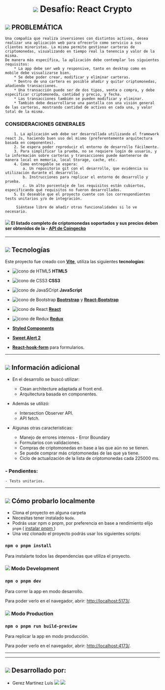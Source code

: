 # <center><img src="https://img.icons8.com/external-filled-color-icons-papa-vector/80/null/external-Crypto-Mining-making-money-on-crypto-filled-color-icons-papa-vector.png"/> Desafío: React Crypto</center>

## <img src="https://img.icons8.com/color/30/null/box-important--v1.png"/> PROBLEMÁTICA

    Una compañía que realiza inversiones con distintos activos, desea realizar una aplicación web para ofrecerlo como servicio a sus clientes minoristas. La misma permite gestionar carteras de criptomonedas, visualizando en tiempo real la tenencia y valor de la misma.
    De manera más específica, la aplicación debe contemplar los siguientes requisitos:
        * La app debe ser web y responsive, tanto en desktop como en mobile debe visualizarse bien.
        * Se debe poder crear, modificar y eliminar carteras.
        * Dentro de una cartera es posible añadir y quitar criptomonedas, añadiendo transacciones.
        * Una transacción puede ser de dos tipos, venta o compra, y debe especificar criptomoneda, cantidad y precio, y fecha.
        * Las transacciones también se pueden modificar y eliminar.
        * También debe desarrollarse una pantalla con una visión general de las carteras, mostrando cantidad de activos en cada una, y valor total de la misma.

### CONSIDERACIONES GENERALES

        1. La aplicación web debe ser desarrollada utilizando el framework react Js, haciendo buen uso del mismo (preferentemente arquitectura basada en componentes).
        2. Se espera poder reproducir el entorno de desarrollo fácilmente.
        3. Para simplificar la prueba, no se requiere login de usuario, y la información sobre carteras y transacciones puede mantenerse de manera local en memoria, local Storage, cache, etc.
        4. Como entregable se espera:
            a. Un repositorio git con el desarrollo, que evidencia su utilización durante el desarrollo.
            b. Instrucciones para replicar el entorno de desarrollo y prueba.
            c. Un alto porcentaje de los requisitos están cubiertos, especificando qué requisitos no fueron desarrollados.
        5. Es deseable que el proyecto cuente con los correspondientes tests unitarios y/o de integración.

         Siéntase libre de añadir otras funcionalidades si lo ve necesario.

#### <img src="https://img.icons8.com/color/20/null/high-priority.png"/> El listado completo de criptomonedas soportados y sus precios deben ser obtenidos de la - [API de Coingecko](https://www.coingecko.com/en/api)

---

## <img src="https://img.icons8.com/emoji/26/null/hammer-and-pick.png"/> Tecnologías

Este proyecto fue creado con [**Vite**](https://vitejs.dev/guide/), utiliza las siguientes **tecnologías**:

- <img src="https://img.icons8.com/color/24/null/html-5--v1.png" alt="icono de HTML5"/> **HTML5**

- <img src="https://img.icons8.com/color/24/null/css3.png" alt="icono de CSS3"/> **CSS3**

- <img src="https://img.icons8.com/color/24/null/javascript--v1.png" alt="icono de JavaSCript" /> **JavaScript**

- <img src="https://img.icons8.com/color/24/null/bootstrap.png" alt="icono de Bootstrap"/> [**Bootrstrap**](https://getbootstrap.com/) y [**React-Bootstrap**](https://react-bootstrap.github.io/)

- <img src="https://img.icons8.com/office/24/null/react.png" alt="icono de React" /> [**React**](https://reactjs.org/)

- <img src="https://img.icons8.com/color/26/null/redux.png" alt="icono de Redux" /> [**Redux**](https://es.redux.js.org/)

- [**Styled Components**](https://styled-components.com/)

- [**Sweet Alert 2**](https://sweetalert2.github.io/)

- [**React-hook-form**](https://react-hook-form.com/) para formularios.

---

## <img src="https://img.icons8.com/external-others-pike-picture/50/null/external-Product-Information-market-others-pike-picture.png"/> Información adicional

- En el desarrollo se buscó utilizar:

  - Clean architecture adaptada al front end.
  - Arquitectura basada en componentes.

- Además se utilizó:

  - Intersection Observer API.
  - API fetch.

- Algunas otras caracteristicas:

  - Manejo de errores internos - Error Boundary
  - Formularios con validaciones.
  - Compras de criptomonedas en base a las que aún no se tienen.
  - Se puede comprar más criptomonedas de las que ya tiene.
  - Ciclo de actualización de la lista de criptomonedas cada 225000 ms.

### - Pendientes:

    - Tests unitarios.

---

## <img src="https://img.icons8.com/office/30/null/console.png"/> Cómo probarlo localmente

- Clona el proyecto en alguna carpeta
- Necesitas tener instalado `Node`.
- Podrás usar npm o pnpm, por preferencia en base a rendimiento elijo `pnpm` ( [instalar pnpm ](https://www.npmjs.com/package/pnpm))
- Una vez clonado el proyecto podrás usar los siguientes scripts:

### `npm o pnpm install`

Para instalarte todos las dependencias que utiliza el proyecto.

### <img src="https://img.icons8.com/office/25/null/Production-order-history.png"/> Modo Development

### `npm o pnpm dev`

Para correr la app en modo desarrollo.

Para poder verlo en el navegador, abrir: [http://localhost:5173/](http://localhost:5173/).

### <img src="https://img.icons8.com/color/35/null/backend-development--v1.png"/> Modo Production

### `npm o pnpm run build-preview`

Para replicar la app en modo producción.

Para poder verlo en el navegador, abrir: [http://localhost:4173/](http://localhost:4173/).

---

---

## <img src="https://img.icons8.com/color/26/null/person-male.png"/> Desarrollado por:

- Gerez Martinez Luis [<img src="https://img.icons8.com/material-rounded/24/null/github.png"/>](https://github.com/LuisGerezM) [<img src="https://img.icons8.com/fluency/24/null/linkedin.png"/>](https://www.linkedin.com/in/luisgerezm/)
